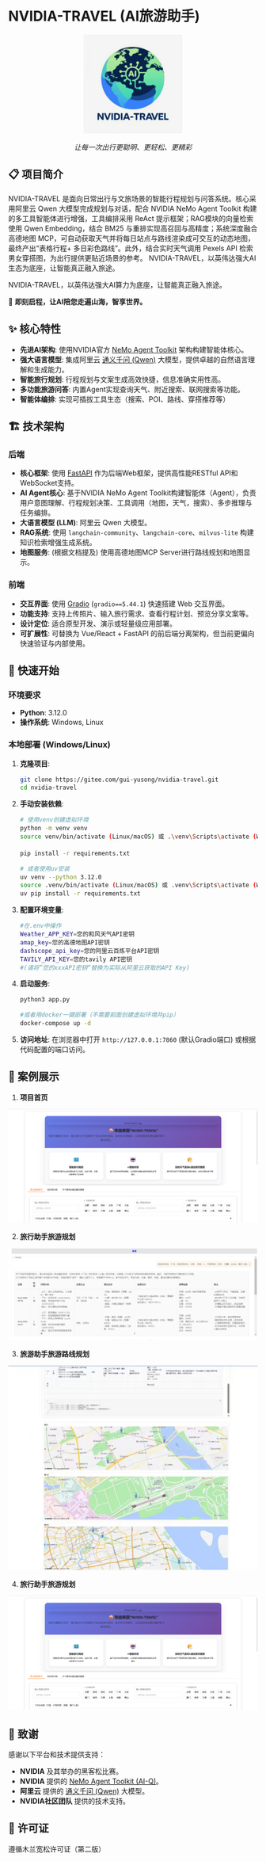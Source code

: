 # NVIDIA-TRAVEL (AI旅游助手)

<div align="center">
  <img src="pics/logo.jpg" alt="NVIDIA-TRAVEL Logo" width="200"/> <!-- Placeholder for logo -->
  <p><em>让每一次出行更聪明、更轻松、更精彩</em></p>
</div>

## 📋 项目简介

NVIDIA-TRAVEL 是面向日常出行与文旅场景的智能行程规划与问答系统。核心采用阿里云 Qwen 大模型完成规划与对话，配合 NVIDIA NeMo Agent Toolkit 构建的多工具智能体进行增强，工具编排采用 ReAct 提示框架；RAG模块的向量检索使用 Qwen Embedding，结合 BM25 与重排实现高召回与高精度；系统深度融合高德地图 MCP，可自动获取天气并将每日站点与路线渲染成可交互的动态地图，最终产出“表格行程+ 多日彩色路线”。此外，结合实时天气调用 Pexels API 检索男女穿搭图，为出行提供更贴近场景的参考。
NVIDIA-TRAVEL，以英伟达强大AI生态为底座，让智能真正融入旅途。

NVIDIA-TRAVEL，以英伟达强大AI算力为底座，让智能真正融入旅途。

🚀 **即刻启程，让AI陪您走遍山海，智享世界。**

## ✨ 核心特性

*   **先进AI架构**: 使用NVIDIA官方 [NeMo Agent Toolkit](https://github.com/NVIDIA/NeMo) 架构构建智能体核心。
*   **强大语言模型**: 集成阿里云 [通义千问 (Qwen)](https://help.aliyun.com/zh/qwen/) 大模型，提供卓越的自然语言理解和生成能力。
*   **智能旅行规划**: 行程规划与文案生成高效快捷，信息准确实用性高。
*   **多功能旅游问答**: 内置Agent实现查询天气、附近搜索、联网搜索等功能。
*   **智能体编排**: 实现可插拔工具生态（搜索、POI、路线、穿搭推荐等）

## 🏗️ 技术架构

### 后端

*   **核心框架**: 使用 [FastAPI](https://fastapi.tiangolo.com/) 作为后端Web框架，提供高性能RESTful API和WebSocket支持。
*   **AI Agent核心**: 基于NVIDIA NeMo Agent Toolkit构建智能体（Agent），负责用户意图理解、行程规划决策、工具调用（地图，天气，搜索）、多步推理与任务编排。
*   **大语言模型 (LLM)**: 阿里云 Qwen 大模型。
*   **RAG系统**: 使用 `langchain-community`、`langchain-core`、`milvus-lite` 构建知识检索增强生成系统。
*   **地图服务**: (根据文档提及) 使用高德地图MCP Server进行路线规划和地图显示。

### 前端

*   **交互界面**: 使用 [Gradio](https://www.gradio.app/) (`gradio==5.44.1`) 快速搭建 Web 交互界面。
*   **功能支持**: 支持上传照片、输入旅行需求、查看行程计划、预览分享文案等。
*   **设计定位**: 适合原型开发、演示或轻量级应用部署。
*   **可扩展性**: 可替换为 Vue/React + FastAPI 的前后端分离架构，但当前更偏向快速验证与内部使用。

## 🚀 快速开始

### 环境要求

*   **Python**: 3.12.0
*   **操作系统**: Windows, Linux

### 本地部署 (Windows/Linux)

1.  **克隆项目**:
    ```bash
    git clone https://gitee.com/gui-yusong/nvidia-travel.git
    cd nvidia-travel
    ```

2.  **手动安装依赖**:
    ```bash
    # 使用venv创建虚拟环境
    python -m venv venv
    source venv/bin/activate (Linux/macOS) 或 .\venv\Scripts\activate (Windows)

    pip install -r requirements.txt
    ```
    ```bash
    # 或者使用uv安装
    uv venv --python 3.12.0
    source .venv/bin/activate (Linux/macOS) 或 .venv\Scripts\activate (Windows)
    uv pip install -r requirements.txt
    ```

3.  **配置环境变量**:
    ```bash 
    #在.env中操作
    Weather_APP_KEY=您的和风天气API密钥
    amap_key=您的高德地图API密钥
    dashscope_api_key=您的阿里云百炼平台API密钥
    TAVILY_API_KEY=您的tavily API密钥
    #(请将”您的xxxAPI密钥“替换为实际从阿里云获取的API Key)
    ```

4.  **启动服务**:
    ```bash
    python3 app.py
    ```
    ```bash
    #或者用docker一键部署（不需要前面创建虚拟环境并pip）
    docker-compose up -d
    ```
5.  **访问地址**:
    在浏览器中打开 `http://127.0.0.1:7860` (默认Gradio端口) 或根据代码配置的端口访问。

## 📸 案例展示

1.  **项目首页**
<div align="center">
  <img src="pics/show4.png"/> 
</div>

2.  **旅行助手旅游规划**
<div align="center">
  <img src="pics/show1.png"/> 
</div>

3.  **旅游助手旅游路线规划**
<div align="center">
  <img src="pics/show3.jpg"/> 
</div>

4.  **旅行助手旅游规划**
<div align="center">
  <img src="pics/show4.png"/> 
</div>

## 🙏 致谢

感谢以下平台和技术提供支持：

*   **NVIDIA** 及其举办的黑客松比赛。
*   **NVIDIA** 提供的 [NeMo Agent Toolkit (AI-Q)](https://github.com/NVIDIA/NeMo)。
*   **阿里云** 提供的 [通义千问 (Qwen)](https://help.aliyun.com/zh/qwen/) 大模型。
*   **NVIDIA社区团队** 提供的技术支持。

## 📄 许可证

遵循木兰宽松许可证（第二版）

